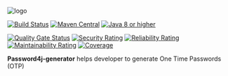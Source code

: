 ![logo](https://i.imgur.com/vdg65SC.png "Password4j logo")

[![Build Status](https://github.com/Password4j/password4j/actions/workflows/build.yml/badge.svg)](https://github.com/Password4j/password4j/actions/workflows/build.yml)
[![Maven Central](https://maven-badges.herokuapp.com/maven-central/com.password4j/password4j-generator/badge.svg?color=purple)](https://maven-badges.herokuapp.com/maven-central/com.password4j/password4j-generator)
[![Java 8 or higher](https://img.shields.io/badge/JDK-8%2B-007396)](https://docs.oracle.com/javase/8/)


[![Quality Gate Status](https://sonarcloud.io/api/project_badges/measure?project=Password4j_password4j-generator&metric=alert_status)](https://sonarcloud.io/dashboard?id=Password4j_password4j-generator)
[![Security Rating](https://sonarcloud.io/api/project_badges/measure?project=Password4j_password4j-generator&metric=security_rating)](https://sonarcloud.io/dashboard?id=Password4j_password4j-generator)
[![Reliability Rating](https://sonarcloud.io/api/project_badges/measure?project=Password4j_password4j-generator&metric=reliability_rating)](https://sonarcloud.io/dashboard?id=Password4j_password4j-generator)
[![Maintainability Rating](https://sonarcloud.io/api/project_badges/measure?project=Password4j_password4j-generator&metric=sqale_rating)](https://sonarcloud.io/dashboard?id=Password4j_password4j-generator)
[![Coverage](https://sonarcloud.io/api/project_badges/measure?project=Password4j_password4j-generator&metric=coverage)](https://sonarcloud.io/dashboard?id=Password4j_password4j-generator)

**Password4j-generator** helps developer to generate One Time Passwords (OTP)